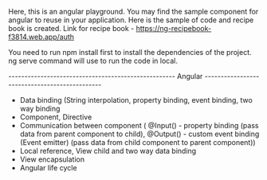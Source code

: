 Here, this is an angular playground. You may find the sample component for angular to reuse in your application. Here is the sample of code and recipe book is created. Link for recipe book - https://ng-recipebook-f3814.web.app/auth

You need to run npm install first to install the dependencies of the project. ng serve command will use to run the code in local.

---------------------------------------------------- Angular ----------------------------------------------

- Data binding (String interpolation, property binding, event binding, two way binding
- Component, Directive 
- Communication between component ( @Input() - property binding (pass data from parent component to child), @Output() - custom event binding (Event emitter) (pass data from child component to parent component))
- Local reference, View child and two way data binding
- View encapsulation 
- Angular life cycle
